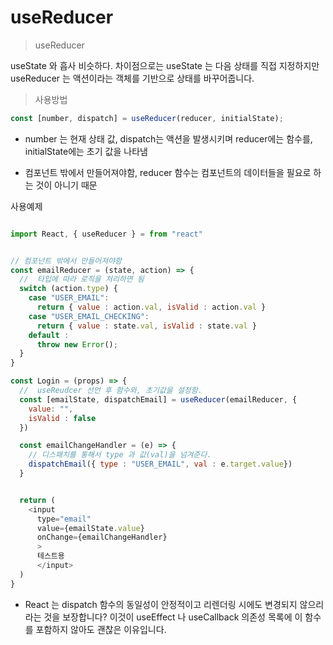 # useReducer

> useReducer

useState 와 흡사 비슷하다.
차이점으로는 useState 는 다음 상태를 직접 지정하지만 useReducer 는 액션이라는 객체를 기반으로 상태를 바꾸어줍니다.

> 사용방법

```javascript
const [number, dispatch] = useReducer(reducer, initialState);
```

- number 는 현재 상태 값, dispatch는 액션을 발생시키며 reducer에는 함수를, initialState에는 초기 값을 나타냄

- 컴포넌트 밖에서 만들어져야함, reducer 함수는 컴포넌트의 데이터들을 필요로 하는 것이 아니기 때문

사용예제

```javascript

import React, { useReducer } = from "react"


// 컴포넌트 밖에서 만들어져야함
const emailReducer = (state, action) => {
  //  타입에 따라 로직을 처리하면 됨
  switch (action.type) {
    case "USER_EMAIL":
      return { value : action.val, isValid : action.val }
    case "USER_EMAIL_CHECKING":
      return { value : state.val, isValid : state.val }
    default :
      throw new Error();
  }
}

const Login = (props) => {
  //  useReudcer 선언 후 함수와, 초기값을 설정함.
  const [emailState, dispatchEmail] = useReducer(emailReducer, {
    value: "",
    isValid : false
  })

  const emailChangeHandler = (e) => {
    // 디스패치를 통해서 type 과 값(val)을 넘겨준다.
    dispatchEmail({ type : "USER_EMAIL", val : e.target.value})
  }


  return (
    <input
      type="email"
      value={emailState.value}
      onChange={emailChangeHandler}
      >
      테스트용
      </input>
  )
}
```

- React 는 dispatch 함수의 동일성이 안정적이고 리렌더링 시에도 변경되지 않으리라는 것을 보장합니다? 이것이 useEffect 나 useCallback 의존성 목록에 이 함수를 포함하지 않아도 괜찮은 이유입니다.
